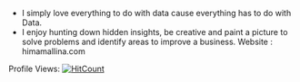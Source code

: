 - I simply love everything to do with data cause everything has to do with Data. 
- I enjoy hunting down hidden insights, be creative and paint a picture to solve problems and identify areas to improve a business. 
Website : himamallina.com

Profile Views:  [![HitCount](https://hits.dwyl.com/z5450851HimaMallina/z5450851HimaMallina.svg?style=flat-square)](http://hits.dwyl.com/z5450851HimaMallina/z5450851HimaMallina)
